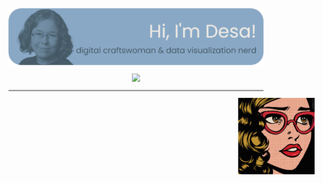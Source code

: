 <a href="https://desamaia.github.io/Portfolio/">
<div align="center"> <img src="https://github.com/DesaMaia/DesaMaia/blob/3393abc8e8f403e531b53f18a4b2e3b7cae898ee/header-updated.png"> </div>
</a>
<p align="center">
  <a href="https://desamaia.github.io/Portfolio/">
    <img src="https://readme-typing-svg.demolab.com/?font=Poppins&size=26&pause=1000&color=435762&center=true&vCenter=true&width=900&height=30&lines=data+visualization+consultant+based+in+Germany;clear+communication+of+data+insights;or+a+more+artistic+approach;stand-out+visuals+for+research+groups+and+data+driven+organisations">
  </a>
</p>
<hr />
<p style="position: relative;">
 <a style="position: absolute; top: 10%; left: 10%; width: 30%; height: 15%" href="https://www.google.com/webhp?hl=de&tab=Xw">
   <a style="position: absolute; top: 90%; left: 90%; width: 30%; height: 15%" href="https://www.dafont.com/de/">
     <img src="https://github.com/DesaMaia/DesaMaia/blob/b25a01a152999dc32718f4fe7965b3be8aa6217b/download20231200020409.png">
   </a>
  </a>
</p>
